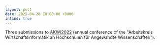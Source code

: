 ```yaml
---
layout: post
date: 2022-04-28 18:00:00 +0000
inline: true
---
```


Three submissions to [AKWI2022](https://akwi2022.htw-berlin.de) (annual conference of the
"Arbeitskreis Wirtschaftsinformatik an Hochschulen für Angewandte
Wissenschaften").
